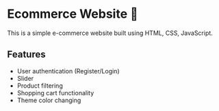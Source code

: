 # Ecommerce Website 🛒
This is a simple e-commerce website built using HTML, CSS, JavaScript.

## Features
- User authentication (Register/Login)
- Slider
- Product filtering
- Shopping cart functionality
- Theme color changing
